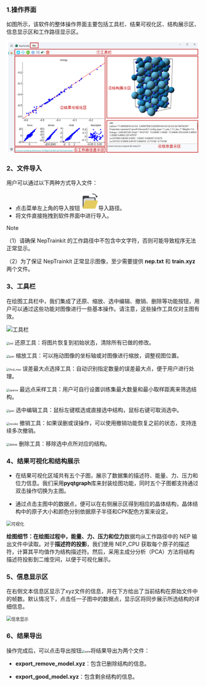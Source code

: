 


### 1.操作界面

如图所示，该软件的整体操作界面主要包括工具栏、结果可视化区、结构展示区、信息显示区和工作路径显示区。

![操作界面](./image/操作界面.png)

### 2、文件导入

用户可以通过以下两种方式导入文件：

- 点击菜单左上角的导入按钮<img src="../src/NepTrainKit/src/images/open.svg" alt="open" style="zoom: 50%;" />导入路径。
- 将文件直接拖拽到软件界面中进行导入。

> [!NOTE]
>
> （1）请确保 NepTrainkit 的工作路径中不包含中文字符，否则可能导致程序无法正常显示。
>
> （2）为了保证 NepTrainkit 正常显示图像，至少需要提供 **nep.txt** 和 **train.xyz** 两个文件。

### 3、工具栏

在绘图工具栏中，我们集成了还原、缩放、选中编辑、撤销、删除等功能按钮，用户可以通过这些功能对图像进行一些基本操作。请注意，这些操作工具仅对主图有效。

![工具栏](..\NepTrainkit工具介绍\工具栏.png)

<img src="..\NepTrainkit工具介绍\init.svg" alt="init" style="zoom:50%;" /> 还原工具：将图片恢复到初始状态，清除所有已做的修改。

<img src="..\NepTrainkit工具介绍\pan.svg" alt="pan" style="zoom:50%;" /> 缩放工具：可以拖动图像的坐标轴或对图像进行缩放，调整视图位置。

<img src="..\NepTrainkit工具介绍\find_max.svg" alt="find_max" style="zoom:50%;" /> 误差最大点选择工具：自动识别指定数量的误差最大点，便于用户进行处理。

<img src="..\NepTrainkit工具介绍\sparse.svg" alt="sparse" style="zoom:50%;" /> 最远点采样工具：用户可自行设置训练集最大数量和最小取样距离来筛选结构。           

<img src="..\NepTrainkit工具介绍\pen.svg" alt="pen" style="zoom:50%;" /> 选中编辑工具：鼠标左键框选或直接选中结构，鼠标右键可取消选中。

<img src="..\NepTrainkit工具介绍\revoke.svg" alt="revoke" style="zoom:50%;" /> 撤销工具：如果误删或误操作，可以使用撤销功能恢复之前的状态，支持连续多次撤销。

<img src="..\NepTrainkit工具介绍\delete.svg" alt="delete" style="zoom:50%;" /> 删除工具：移除选中点所对应的结构。

### 4、结果可视化和结构展示

- 在结果可视化区域共有五个子图，展示了数据集的描述符、能量、力、压力和位力信息。我们采用**pyqtgraph**库来封装绘图功能，同时五个子图都支持通过双击操作切换为主图。

- 通过点击主图中的数据点，便可以在右侧展示区得到相应的晶体结构，晶体结构中的原子大小和颜色分别依据原子半径和CPK配色方案来设定。

 <img src="..\NepTrainkit工具介绍\可视化.png" alt="可视化" style="zoom: 80%;" />

**绘图细节：**在绘图过程中，**能量**、**力**、**压力**和**位力**数据均从工作路径中的 NEP 输出文件中读取。对于**描述符的投影**，我们使用 NEP_CPU 获取每个原子的描述符，计算其平均值作为结构描述符。然后，采用主成分分析（PCA）方法将结构描述符投影到二维空间，以便于可视化展示。

### 5、信息显示区

在右侧文本信息区显示了xyz文件的信息，并在下方给出了当前结构在原始文件中的帧数。默认情况下，点击任一子图中的数据点，显示区将同步展示所选结构的详细信息。

<img src="..\NepTrainkit工具介绍\信息显示.png" alt="信息显示" style="zoom:80%;" />

### 6、结果导出

操作完成后，可以点击导出按钮<img src="..\NepTrainkit工具介绍\save.svg" alt="save" style="zoom:50%;" />将结果导出为两个文件：

- **export_remove_model.xyz**：包含已删除结构的信息。

- **export_good_model.xyz**：包含剩余结构的信息。